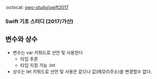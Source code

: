 :octocat: [owo-study/swift2017](https://github.com/owo-study/swift2017)
### Swift 기초 스터디 (2017/가산)

## 변수와 상수
- 변수는 var 키워드로 선언 및 사용한다
  - 타입 추론
  - 타입 지정 가능 :Int
- 상수는 let 키워드로 선언 및 사용은 같으나 값(메모리주소)을 변경할수 없다.
